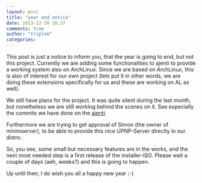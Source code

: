 ```yaml
---
layout: post
title: "year end notice"
date: 2013-12-30 16:37
comments: true
author: "triplem"
categories:
---
```


This post is just a notice to inform you, that the year is going to end, but not
this project. Currently we are adding some functionalities to ajenti to provide a
working system also on ArchLinux. Since we are based on ArchLinux, this is also
of interest for our own project (lets put it in other words, we are doing these
extensions specifically for us and these are working on AL as well).
<!-- more -->

We still have plans for the project. It was quite silent during the last month,
but nonetheless we are still working behind the scenes on it. See especially the
commits we have done on the [ajenti](https://github.com/Eugeny/ajenti).

Furthermore we are trying to get approval of Simon (the owner of minimserver), to
be able to provide this nice UPNP-Server directly in our distro.

So, you see, some small but necessary features are in the works, and the next
most needed step is a first release of the installer-ISO. Please wait a couple of
days (aeh, weeks?) and this is going to happen.

Up until then, I do wish you all a happy new year ;-)
